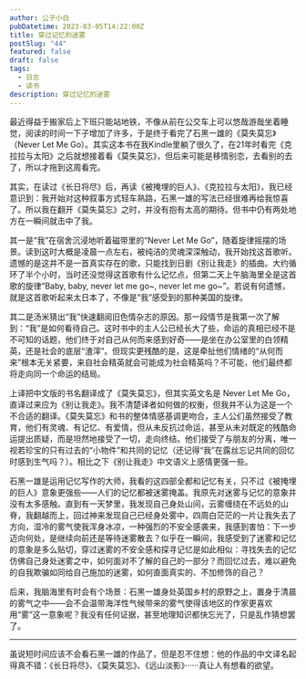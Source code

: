 ```yaml
---
author: 公子小白
pubDatetime: 2023-03-05T14:22:00Z
title: 穿过记忆的迷雾
postSlug: "44"
featured: false
draft: false
tags:
  - 日志
  - 读书
description: 穿过记忆的迷雾
---
```


最近得益于搬家后上下班只能站地铁，不像从前在公交车上可以悠哉游哉坐着睡觉，阅读的时间一下子增加了许多，于是终于看完了石黑一雄的《莫失莫忘》（Never Let Me Go）。其实这本书在我Kindle里躺了很久了，在21年时看完《克拉拉与太阳》之后就想接着看《莫失莫忘》，但后来可能是移情别恋，去看别的去了，所以才拖到这周看完。

其实，在读过《长日将尽》后，再读《被掩埋的巨人》、《克拉拉与太阳》，我已经意识到：我开始对这种叙事方式轻车熟路，石黑一雄的写法已经很难再给我惊喜了。所以我在翻开《莫失莫忘》之时，并没有抱有太高的期待。但书中仍有两处地方在一瞬间就击中了我。

其一是“我”在宿舍沉浸地听着磁带里的“Never Let Me Go”，随着旋律摇摆的场景。读到这时大概是凌晨一点左右，被纯洁的灵魂深深触动，我开始找这首歌听。遗憾的是这并不是一首真实存在的歌，只能找到日剧《别让我走》的插曲。大约循环了半个小时，当时还没觉得这首歌有什么记忆点，但第二天上午脑海里全是这首歌的旋律“Baby, baby, never let me go~, never let me go~”。若说有何遗憾，就是这首歌听起来太日本了，不像是“我”感受到的那种美国的旋律。

其二是汤米猜出“我”快速翻阅旧色情杂志的原因。那一段情节是我第一次了解到：“我”是如何看待自己。这时书中的主人公已经长大了些，命运的真相已经不是不可知的话题，他们终于对自己从何而来感到好奇——是坐在办公室里的白领精英，还是社会的底层“渣滓”。但现实更残酷的是，这是牵扯他们情绪的“从何而来”根本无关紧要，来自社会精英就会可能成为社会精英吗？不可能，他们最终都将走向同一个命运的结局。

上译把中文版的书名翻译成了《莫失莫忘》，但其实英文名是 Never Let Me Go，直译过来应为《别让我走》。我不清楚译者如何做的权衡，但我并不认为这是一个不合适的翻译。《莫失莫忘》和书的整体情感基调更吻合，主人公们虽然接受了教育，他们有灵魂、有记忆、有爱情，但从未反抗过命运，甚至从未对既定的残酷命运提出质疑，而是坦然地接受了一切，走向终结。他们接受了与朋友的分离，唯一视若珍宝的只有过去的“小物件”和共同的记忆（还记得“我”在露丝忘记共同的回忆时感到生气吗？）。相比之下《别让我走》中文语义上感情更强一些。

石黑一雄是运用记忆写作的大师，我看的这四部全都和记忆有关，只不过《被掩埋的巨人》意象更强些——人们的记忆都被迷雾掩盖。我原先对迷雾与记忆的意象并没有太多感触。直到有一天梦里，我发现自己身处山间，云雾缠绕在不远处的山脊，我翻越而上，回过神来发现自己已经身处雾中，四周白茫茫的一片让我失去了方向，湿冷的雾气使我浑身冰凉，一种强烈的不安全感袭来，我感到害怕：下一步迈向何处，是继续向前还是等待迷雾散去？似乎在一瞬间，我感受到了迷雾和记忆的意象是多么贴切，穿过迷雾的不安全感和探寻记忆是如此相似：寻找失去的记忆仿佛自己身处迷雾之中，如何面对不了解的自己的一部分？而回忆过去，难以避免的自我欺骗如同给自己施加的迷雾，如何直面真实的、不加修饰的自己？

后来，我脑海里有时会有个场景：石黑一雄身处英国乡村的原野之上，置身于清晨的雾气之中——会不会温带海洋性气候带来的雾气使得该地区的作家更喜欢用“雾”这一意象呢？我没有任何证据，甚至地理知识都快忘光了，只是乱作猜想罢了。

---

虽说短时间应该不会看石黑一雄的作品了，但是忍不住想：他的作品的中文译名起得真不错：《长日将尽》、《莫失莫忘》、《远山淡影》······真让人有想看的欲望。
